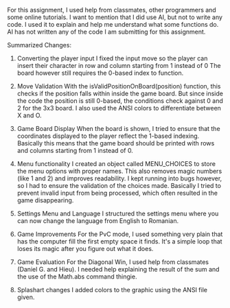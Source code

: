 For this assignment, I used help from classmates, other programmers and some online tutorials. 
I want to mention that I did use AI, but not to write any code. I used it to explain and help me understand what some functions do. AI has not written any of the code I am submitting for this assignment.

Summarized Changes:

1. Converting the player input
I fixed the input move so the player can insert their character in row and column starting from 1 instead of 0
The board however still requires the 0-based index to function.

2. Move Validation
With the isValidPositionOnBoard(position) function, this checks if the position falls within inside the game board. But since inside the code the position is still 0-based, the conditions check against 0 and 2 for the 3x3 board.
I also used the ANSI colors to differentiate between X and O.

3. Game Board Display
When the board is shown, I tried to ensure that the coordinates displayed to the player reflect the 1-based indexing. Basically this means that the game board should be printed with rows and columns starting from 1 instead of 0.

4. Menu functionality
I created an object called MENU_CHOICES to store the menu options with proper names. This also removes magic numbers (like 1 and 2) and improves readability.
I kept running into bugs however, so I had to ensure the validation of the choices made. Basically I tried to prevent invalid input from being processed, which often resulted in the game disappearing.

6. Settings Menu and Language
I structured the settings menu where you can now change the language from English to Romanian.

7. Game Improvements
For the PvC mode, I used something very plain that has the computer fill the first empty space it finds. It's a simple loop that loses its magic after you figure out what it does.

8. Game Evaluation
For the Diagonal Win, I used help from classmates (Daniel G. and Hieu). I needed help explaining the result of the sum and the use of the Math.abs command thingie.

9. Splashart changes
I added colors to the graphic using the ANSI file given.

